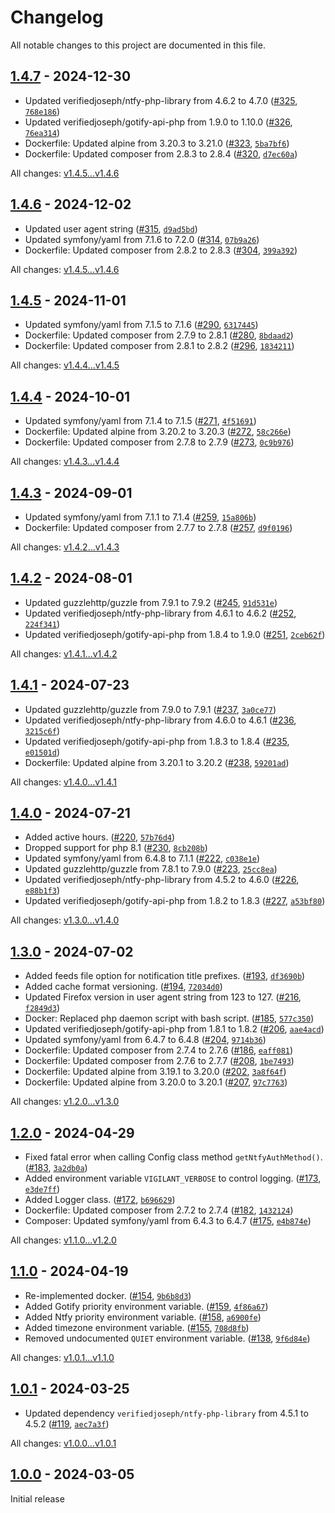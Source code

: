 # Changelog

All notable changes to this project are documented in this file.

## [1.4.7](https://github.com/VerifiedJoseph/vigilant/releases/tag/v1.4.7) - 2024-12-30

- Updated verifiedjoseph/ntfy-php-library from 4.6.2 to 4.7.0 ([#325](https://github.com/VerifiedJoseph/vigilant/pull/325), [`768e186`](https://github.com/VerifiedJoseph/vigilant/commit/768e18662a08c20e38be7dc7b289755d8b40bb09))
- Updated verifiedjoseph/gotify-api-php from 1.9.0 to 1.10.0 ([#326](https://github.com/VerifiedJoseph/vigilant/pull/326), [`76ea314`](https://github.com/VerifiedJoseph/vigilant/commit/76ea314773480c3e19c6735ff1a5592b2e831d2d))
- Dockerfile: Updated alpine from 3.20.3 to 3.21.0 ([#323](https://github.com/VerifiedJoseph/vigilant/pull/323), [`5ba7bf6`](https://github.com/VerifiedJoseph/vigilant/commit/5ba7bf64343f68188f52f1844e96b4dcdf32ee14))
- Dockerfile: Updated composer from 2.8.3 to 2.8.4 ([#320](https://github.com/VerifiedJoseph/vigilant/pull/320), [`d7ec60a`](https://github.com/VerifiedJoseph/vigilant/commit/d7ec60ae56dc0e5235506621377148621f67cca6))

All changes: [v1.4.5...v1.4.6](https://github.com/VerifiedJoseph/vigilant/compare/v1.4.6...v1.4.7)

## [1.4.6](https://github.com/VerifiedJoseph/vigilant/releases/tag/v1.4.6) - 2024-12-02

- Updated user agent string ([#315](https://github.com/VerifiedJoseph/vigilant/pull/315), [`d9ad5bd`](https://github.com/VerifiedJoseph/vigilant/commit/d9ad5bd2bd2e447cfa805545d42dc67980a11328))
- Updated symfony/yaml from 7.1.6 to 7.2.0 ([#314](https://github.com/VerifiedJoseph/vigilant/pull/314), [`07b9a26`](https://github.com/VerifiedJoseph/vigilant/commit/07b9a26f053afdac2babf06b6dcd82821b27902a))
- Dockerfile: Updated composer from 2.8.2 to 2.8.3 ([#304](https://github.com/VerifiedJoseph/vigilant/pull/304), [`399a392`](https://github.com/VerifiedJoseph/vigilant/commit/399a3924f3c9e6b6f6d96dedad03d0bd4944f006))

All changes: [v1.4.5...v1.4.6](https://github.com/VerifiedJoseph/vigilant/compare/v1.4.5...v1.4.6)

## [1.4.5](https://github.com/VerifiedJoseph/vigilant/releases/tag/v1.4.5) - 2024-11-01

- Updated symfony/yaml from 7.1.5 to 7.1.6 ([#290](https://github.com/VerifiedJoseph/vigilant/pull/290), [`6317445`](https://github.com/VerifiedJoseph/vigilant/commit/63174453ec6b818a9ddf56908c1528c815c8018c))
- Dockerfile: Updated composer from 2.7.9 to 2.8.1 ([#280](https://github.com/VerifiedJoseph/vigilant/pull/280), [`8bdaad2`](https://github.com/VerifiedJoseph/vigilant/commit/8bdaad2caad61ee1ad0b694f0b0a79bbf4bf0f87))
- Dockerfile: Updated composer from 2.8.1 to 2.8.2 ([#296](https://github.com/VerifiedJoseph/vigilant/pull/296), [`1834211`](https://github.com/VerifiedJoseph/vigilant/commit/183421184cdadc1c4c16c8f7bbbed84639ce03bf))

All changes: [v1.4.4...v1.4.5](https://github.com/VerifiedJoseph/vigilant/compare/v1.4.4...v1.4.5)

## [1.4.4](https://github.com/VerifiedJoseph/vigilant/releases/tag/v1.4.4) - 2024-10-01

- Updated symfony/yaml from 7.1.4 to 7.1.5 ([#271](https://github.com/VerifiedJoseph/vigilant/pull/271), [`4f51691`](https://github.com/VerifiedJoseph/vigilant/commit/4f516912188ace9a399a2a4b9cacb3753a8e5e77))
- Dockerfile: Updated alpine from 3.20.2 to 3.20.3 ([#272](https://github.com/VerifiedJoseph/vigilant/pull/272), [`58c266e`](https://github.com/VerifiedJoseph/vigilant/commit/58c266e0dcf366c02b2d5cf910d41ad0141d60da))
- Dockerfile: Updated composer from 2.7.8 to 2.7.9 ([#273](https://github.com/VerifiedJoseph/vigilant/pull/273), [`0c9b976`](https://github.com/VerifiedJoseph/vigilant/commit/0c9b976d82f51a4832ab0362c47e97fa88d62cdf))

All changes: [v1.4.3...v1.4.4](https://github.com/VerifiedJoseph/vigilant/compare/v1.4.3...v1.4.4)

## [1.4.3](https://github.com/VerifiedJoseph/vigilant/releases/tag/v1.4.3) - 2024-09-01

- Updated symfony/yaml from 7.1.1 to 7.1.4 ([#259](https://github.com/VerifiedJoseph/vigilant/pull/259), [`15a806b`](https://github.com/VerifiedJoseph/vigilant/commit/15a806bfea6e875f881221c4f9e080c677f33914))
- Dockerfile: Updated composer from 2.7.7 to 2.7.8 ([#257](https://github.com/VerifiedJoseph/vigilant/pull/257), [`d9f0196`](https://github.com/VerifiedJoseph/vigilant/commit/d9f019670d10b8d6e69704bef6381b5c301747b3))

All changes: [v1.4.2...v1.4.3](https://github.com/VerifiedJoseph/vigilant/compare/v1.4.2...v1.4.3)

## [1.4.2](https://github.com/VerifiedJoseph/vigilant/releases/tag/v1.4.2) - 2024-08-01

- Updated guzzlehttp/guzzle from 7.9.1 to 7.9.2 ([#245](https://github.com/VerifiedJoseph/vigilant/pull/245), [`91d531e`](https://github.com/VerifiedJoseph/vigilant/commit/91d531e68882e7875f9540fdd376d366635bacd8))
- Updated verifiedjoseph/ntfy-php-library from 4.6.1 to 4.6.2 ([#252](https://github.com/VerifiedJoseph/vigilant/pull/252), [`224f341`](https://github.com/VerifiedJoseph/vigilant/commit/224f341c59e8cd98aea23b11f7736a4a800df39f))
- Updated verifiedjoseph/gotify-api-php from 1.8.4 to 1.9.0 ([#251](https://github.com/VerifiedJoseph/vigilant/pull/251), [`2ceb62f`](https://github.com/VerifiedJoseph/vigilant/commit/2ceb62f5d1b2263d3a0febd77d5d73d9d9474dc7))

All changes: [v1.4.1...v1.4.2](https://github.com/VerifiedJoseph/vigilant/compare/v1.4.1...v1.4.2)

## [1.4.1](https://github.com/VerifiedJoseph/vigilant/releases/tag/v1.4.1) - 2024-07-23

- Updated guzzlehttp/guzzle from 7.9.0 to 7.9.1 ([#237](https://github.com/VerifiedJoseph/vigilant/pull/237), [`3a0ce77`](https://github.com/VerifiedJoseph/vigilant/commit/3a0ce77ee0440dac46a34e18a01add71cdbac642))
- Updated verifiedjoseph/ntfy-php-library from 4.6.0 to 4.6.1 ([#236](https://github.com/VerifiedJoseph/vigilant/pull/236), [`3215c6f`](https://github.com/VerifiedJoseph/vigilant/commit/3215c6f81be2cf02df7e5f2e01615797c01b1614))
- Updated verifiedjoseph/gotify-api-php from 1.8.3 to 1.8.4 ([#235](https://github.com/VerifiedJoseph/vigilant/pull/235), [`e01501d`](https://github.com/VerifiedJoseph/vigilant/commit/e01501da97b8c0cedab59e760cf7a9ec69a3f8af))
- Dockerfile: Updated alpine from 3.20.1 to 3.20.2 ([#238](https://github.com/VerifiedJoseph/vigilant/pull/238), [`59201ad`](https://github.com/VerifiedJoseph/vigilant/commit/59201ad3c02fa8554c1b09d2333a1ebbc40a1dad))

All changes: [v1.4.0...v1.4.1](https://github.com/VerifiedJoseph/vigilant/compare/v1.4.0...v1.4.1)

## [1.4.0](https://github.com/VerifiedJoseph/vigilant/releases/tag/v1.4.0) - 2024-07-21

- Added active hours. ([#220](https://github.com/VerifiedJoseph/vigilant/pull/220), [`57b76d4`](https://github.com/VerifiedJoseph/vigilant/commit/57b76d4bdc7eff11a7236d579a33f0facb712e33))
- Dropped support for php 8.1 ([#230](https://github.com/VerifiedJoseph/vigilant/pull/230), [`8cb208b`](https://github.com/VerifiedJoseph/vigilant/commit/8cb208bc6a139685b71c1c72b2fc3f2fbb0fe55c))
- Updated symfony/yaml from 6.4.8 to 7.1.1 ([#222](https://github.com/VerifiedJoseph/vigilant/pull/222), [`c038e1e`](https://github.com/VerifiedJoseph/vigilant/commit/c038e1e82e557943884439ea5e51d06946197661))
- Updated guzzlehttp/guzzle from 7.8.1 to 7.9.0 ([#223](https://github.com/VerifiedJoseph/vigilant/pull/223), [`25cc8ea`](https://github.com/VerifiedJoseph/vigilant/commit/25cc8ea9ed53f07b860b03d68a16a9a9abdc0f49))
- Updated verifiedjoseph/ntfy-php-library from 4.5.2 to 4.6.0 ([#226](https://github.com/VerifiedJoseph/vigilant/pull/226), [`e88b1f3`](https://github.com/VerifiedJoseph/vigilant/commit/e88b1f333387037cc0c945861bd3d5369ab25bc5))
- Updated verifiedjoseph/gotify-api-php from 1.8.2 to 1.8.3 ([#227](https://github.com/VerifiedJoseph/vigilant/pull/227), [`a53bf80`](https://github.com/VerifiedJoseph/vigilant/commit/a53bf80c3fa413a5d60585baedeb81833eed69ea))

All changes: [v1.3.0...v1.4.0](https://github.com/VerifiedJoseph/vigilant/compare/v1.3.0...v1.4.0)

## [1.3.0](https://github.com/VerifiedJoseph/vigilant/releases/tag/v1.3.0) - 2024-07-02

- Added feeds file option for notification title prefixes. ([#193](https://github.com/VerifiedJoseph/vigilant/pull/193), [`df3690b`](https://github.com/VerifiedJoseph/vigilant/commit/df3690b0caa8d1516cdcf0c911849ddcf1849e20))
- Added cache format versioning. ([#194](https://github.com/VerifiedJoseph/vigilant/pull/194), [`72034d0`](https://github.com/VerifiedJoseph/vigilant/commit/72034d052d25a191313ff4ed9e8122567b933d69))
- Updated Firefox version in user agent string from 123 to 127. ([#216](https://github.com/VerifiedJoseph/vigilant/pull/216), [`f2849d3`](https://github.com/VerifiedJoseph/vigilant/commit/f2849d3b40feb3e8f6a4608d0c05ff8a96e6b9dc))
- Docker: Replaced php daemon script with bash script. ([#185](https://github.com/VerifiedJoseph/vigilant/pull/185), [`577c350`](https://github.com/VerifiedJoseph/vigilant/commit/577c350eb98ecb5510e558825dbc2b8137a420f6))
- Updated verifiedjoseph/gotify-api-php from 1.8.1 to 1.8.2 ([#206](https://github.com/VerifiedJoseph/vigilant/pull/206), [`aae4acd`](https://github.com/VerifiedJoseph/vigilant/commit/aae4acd962cc0ab7e193d6aa0a68bcfdb053d027))
- Updated symfony/yaml from 6.4.7 to 6.4.8 ([#204](https://github.com/VerifiedJoseph/vigilant/pull/204), [`9714b36`](https://github.com/VerifiedJoseph/vigilant/commit/9714b3604096df69b508e76da5d9945db3edbc7e))
- Dockerfile: Updated composer from 2.7.4 to 2.7.6 ([#186](https://github.com/VerifiedJoseph/vigilant/pull/186), [`eaff081`](https://github.com/VerifiedJoseph/vigilant/commit/eaff081adedffa9931741feae7f5a10b40cbc7f2))
- Dockerfile: Updated composer from 2.7.6 to 2.7.7 ([#208](https://github.com/VerifiedJoseph/vigilant/pull/208), [`1be7493`](https://github.com/VerifiedJoseph/vigilant/commit/1be749315cbd6633494ea5db03a1a691e64dfec2))
- Dockerfile: Updated alpine from 3.19.1 to 3.20.0 ([#202](https://github.com/VerifiedJoseph/vigilant/pull/202), [`3a8f64f`](https://github.com/VerifiedJoseph/vigilant/commit/3a8f64f69ce6506c10666c4cba162d3ac807f343))
- Dockerfile: Updated alpine from 3.20.0 to 3.20.1 ([#207](https://github.com/VerifiedJoseph/vigilant/pull/207), [`97c7763`](https://github.com/VerifiedJoseph/vigilant/commit/97c77637b3a08afee6889cb6246e67c5f1b73144))

All changes: [v1.2.0...v1.3.0](https://github.com/VerifiedJoseph/vigilant/compare/v1.2.0...v1.3.0)

## [1.2.0](https://github.com/VerifiedJoseph/vigilant/releases/tag/v1.2.0) - 2024-04-29

- Fixed fatal error when calling Config class method `getNtfyAuthMethod()`. ([#183](https://github.com/VerifiedJoseph/vigilant/pull/183), [`3a2db0a`](https://github.com/VerifiedJoseph/vigilant/commit/3a2db0afb1d32e0d8079b181a4f758d32b52d963))
- Added environment variable `VIGILANT_VERBOSE` to control logging. ([#173](https://github.com/VerifiedJoseph/vigilant/pull/173), [`e3de7ff`](https://github.com/VerifiedJoseph/vigilant/commit/e3de7ff61503b6fd3f770c985b9642299b58e733))
- Added Logger class. ([#172](https://github.com/VerifiedJoseph/vigilant/pull/172), [`b696629`](https://github.com/VerifiedJoseph/vigilant/commit/b696629bc82d791c55813367621a88436a2d99e8))
- Dockerfile: Updated composer from 2.7.2 to 2.7.4 ([#182](https://github.com/VerifiedJoseph/vigilant/pull/182), [`1432124`](https://github.com/VerifiedJoseph/vigilant/commit/14321247797e584ae56633f3b36cebb7e8c85421))
- Composer: Updated symfony/yaml from 6.4.3 to 6.4.7 ([#175](https://github.com/VerifiedJoseph/vigilant/pull/175), [`e4b874e`](https://github.com/VerifiedJoseph/vigilant/commit/e4b874e1a383ccb4347964b04074450cd74aebb2))

All changes: [v1.1.0...v1.2.0](https://github.com/VerifiedJoseph/vigilant/compare/v1.1.0...v1.2.0)

## [1.1.0](https://github.com/VerifiedJoseph/vigilant/releases/tag/v1.1.0) - 2024-04-19

- Re-implemented docker. ([#154](https://github.com/VerifiedJoseph/vigilant/pull/154), [`9b6b8d3`](https://github.com/VerifiedJoseph/vigilant/commit/9b6b8d3660053de8277ab3bf2c74815460e066af))
- Added Gotify priority environment variable. ([#159](https://github.com/VerifiedJoseph/vigilant/pull/159), [`4f86a67`](https://github.com/VerifiedJoseph/vigilant/commit/4f86a676f209e1b9e76af6f2c150d09f3290f33e))
- Added Ntfy priority environment variable. ([#158](https://github.com/VerifiedJoseph/vigilant/pull/158), [`a6900fe`](https://github.com/VerifiedJoseph/vigilant/commit/a6900fed4eef12346338407fa61997687fd5a581))
- Added timezone environment variable. ([#155](https://github.com/VerifiedJoseph/vigilant/pull/155), [`708d8fb`](https://github.com/VerifiedJoseph/vigilant/commit/708d8fb640d14717739a5bc2a409680e50351324))
- Removed undocumented `QUIET` environment variable. ([#138](https://github.com/VerifiedJoseph/vigilant/pull/138), [`9f6d84e`](https://github.com/VerifiedJoseph/vigilant/commit/9f6d84eb4d52b53eb9aff3bbeff1d5934cf60385))

All changes: [v1.0.1...v1.1.0](https://github.com/VerifiedJoseph/vigilant/compare/v1.0.1...v1.1.0)

## [1.0.1](https://github.com/VerifiedJoseph/vigilant/releases/tag/v1.0.1) - 2024-03-25

- Updated dependency `verifiedjoseph/ntfy-php-library` from 4.5.1 to 4.5.2 ([#119](https://github.com/VerifiedJoseph/vigilant/pull/119), [`aec7a3f`](https://github.com/VerifiedJoseph/vigilant/commit/aec7a3fa906996ff99fcfa9318fd6ae0f842c94d))

All changes: [v1.0.0...v1.0.1](https://github.com/VerifiedJoseph/vigilant/compare/v1.0.0...v1.0.1)

## [1.0.0](https://github.com/VerifiedJoseph/vigilant/releases/tag/v1.0.0) - 2024-03-05

Initial release
